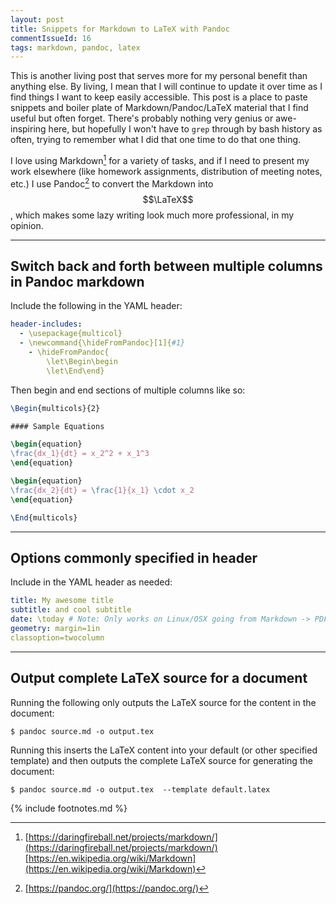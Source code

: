 ```yaml
---
layout: post
title: Snippets for Markdown to LaTeX with Pandoc
commentIssueId: 16
tags: markdown, pandoc, latex
---
```


This is another living post that serves more for my personal benefit than anything else. By living, I mean that I will continue to update it over time as I find things I want to keep easily accessible. This post is a place to paste snippets and boiler plate of Markdown/Pandoc/LaTeX material that I find useful but often forget. There's probably nothing very genius or awe-inspiring here, but hopefully I won't have to `grep` through by bash history as often, trying to remember what I did that one time to do that one thing.

I love using Markdown[^1] for a variety of tasks, and if I need to present my work elsewhere (like homework assignments, distribution of meeting notes, etc.) I use Pandoc[^2] to convert the Markdown into $$\LaTeX$$, which makes some lazy writing look much more professional, in my opinion. 

---

## Switch back and forth between multiple columns in Pandoc markdown

Include the following in the YAML header:

```yaml
header-includes:
  - \usepackage{multicol}
  - \newcommand{\hideFromPandoc}[1]{#1}
    - \hideFromPandoc{
        \let\Begin\begin
        \let\End\end}
```

Then begin and end sections of multiple columns like so:

```latex
\Begin{multicols}{2} 

#### Sample Equations

\begin{equation}
\frac{dx_1}{dt} = x_2^2 + x_1^3
\end{equation}

\begin{equation}
\frac{dx_2}{dt} = \frac{1}{x_1} \cdot x_2 
\end{equation}

\End{multicols}
```

---

## Options commonly specified in header

Include in the YAML header as needed:

```yaml
title: My awesome title
subtitle: and cool subtitle
date: \today # Note: Only works on Linux/OSX going from Markdown -> PDF
geometry: margin=1in
classoption=twocolumn
```

---

## Output complete LaTeX source for a document

Running the following only outputs the LaTeX source for the content in the document:

```terminal
$ pandoc source.md -o output.tex
```

Running this inserts the LaTeX content into your default (or other specified template) and then outputs the complete LaTeX source for generating the document:

```terminal
$ pandoc source.md -o output.tex  --template default.latex
```

{% include footnotes.md %}

[^1]: [https://daringfireball.net/projects/markdown/](https://daringfireball.net/projects/markdown/) <br/> [https://en.wikipedia.org/wiki/Markdown](https://en.wikipedia.org/wiki/Markdown)
[^2]: [https://pandoc.org/](https://pandoc.org/)